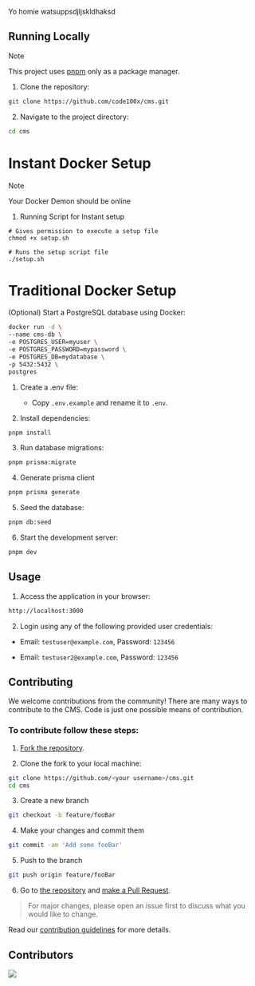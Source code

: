 Yo homie watsuppsdjljskldhaksd
## Running Locally

> [!NOTE]  
> This project uses [pnpm](https://pnpm.io/) only as a package manager.

1. Clone the repository:

```bash
git clone https://github.com/code100x/cms.git
```

2. Navigate to the project directory:

```bash
cd cms
```
# Instant Docker Setup

> [!NOTE]  
> Your Docker Demon should be online

1. Running Script for Instant setup

```
# Gives permission to execute a setup file
chmod +x setup.sh

# Runs the setup script file
./setup.sh
```

# Traditional Docker Setup

(Optional) Start a PostgreSQL database using Docker:

```bash
docker run -d \
--name cms-db \
-e POSTGRES_USER=myuser \
-e POSTGRES_PASSWORD=mypassword \
-e POSTGRES_DB=mydatabase \
-p 5432:5432 \
postgres
``` 



1. Create a .env file:

   - Copy `.env.example` and rename it to `.env`.


2. Install dependencies:

```bash
pnpm install
```

3. Run database migrations:

```bash
pnpm prisma:migrate
```

4. Generate prisma client

```bash
pnpm prisma generate
```

5. Seed the database:

```bash
pnpm db:seed
```

6. Start the development server:

```bash
pnpm dev
```

## Usage

1. Access the application in your browser:

```bash
http://localhost:3000
```

2. Login using any of the following provided user credentials:

- Email: `testuser@example.com`, Password: `123456`

- Email: `testuser2@example.com`, Password: `123456`

## Contributing

We welcome contributions from the community! There are many ways to contribute to the CMS. Code is just one possible means of contribution.

### To contribute follow these steps:

1. [Fork the repository](https://docs.github.com/en/free-pro-team@latest/github/getting-started-with-github/fork-a-repo).

2. Clone the fork to your local machine:

```bash
git clone https://github.com/<your username>/cms.git
cd cms
```

3. Create a new branch

```bash
git checkout -b feature/fooBar
```

4. Make your changes and commit them

```bash
git commit -am 'Add some fooBar'
```

5. Push to the branch

```bash
git push origin feature/fooBar
```

6. Go to [the repository](https://github.com/code100x/cms/pulls) and [make a Pull Request](https://docs.github.com/en/free-pro-team@latest/github/collaborating-with-issues-and-pull-requests/creating-a-pull-request).

> For major changes, please open an issue first to discuss what you would like to change.

Read our [contribution guidelines](./CONTRIBUTING.md) for more details.

## Contributors

<a  href="https://github.com/code100x/cms/graphs/contributors">
<img  src="https://contrib.rocks/image?repo=code100x/cms&max=400&columns=20"  />
</a>
